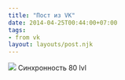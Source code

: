 ```yaml
---
title: "Пост из VK"
date: 2014-04-25T00:44:00+07:00
tags:
- from vk
layout: layouts/post.njk
---
```



![](https://sun9-10.userapi.com/c540401/u416785/video/l_df2cf99a.jpg)
Синхронность 80 lvl